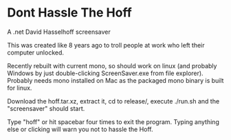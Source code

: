 # Dont Hassle The Hoff

A .net David Hasselhoff screensaver

This was created like 8 years ago to troll people at work who left their computer unlocked.

Recently rebuilt with current mono, so should work on linux (and probably Windows by just double-clicking ScreenSaver.exe from file explorer). Probably needs mono installed on Mac as the packaged mono binary is built for linux.

Download the hoff.tar.xz, extract it, cd to release/, execute ./run.sh and the "screensaver" should start.

Type "hoff" or hit spacebar four times to exit the program. Typing anything else or clicking will warn you not to hassle the Hoff.
